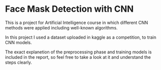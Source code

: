 # Face Mask Detection with CNN
This is a project for Artificial Intelligence course in which different CNN methods were applied including well-known algorithms.

In this project I used a dataset uploaded in kaggle as a competition, to train CNN models.

The exact explanetion of the preprocessing phase and training models is included in the report, so feel free to take a look at it and understand the steps clearly.
